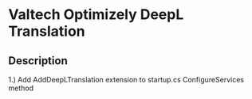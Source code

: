 # Valtech Optimizely DeepL Translation

## Description
1.) Add AddDeepLTranslation extension to startup.cs ConfigureServices method
